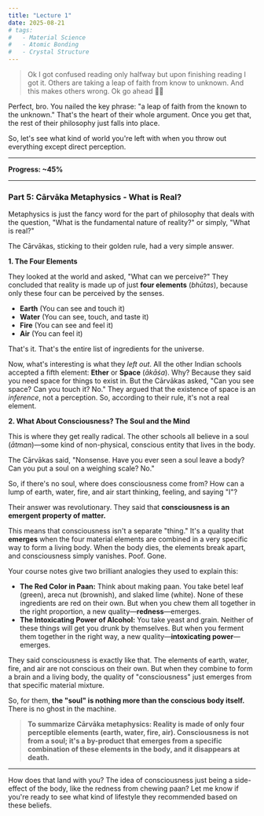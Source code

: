 ```yaml
---
title: "Lecture 1"
date: 2025-08-21
# tags:
#   - Material Science
#   - Atomic Bonding
#   - Crystal Structure
---
```


> Ok I got confused reading only halfway but upon finishing reading I got it. Others are taking a leap of faith from know to unknown. And this makes others wrong. Ok go ahead 👍🏻

Perfect, bro. You nailed the key phrase: "a leap of faith from the known to the unknown." That's the heart of their whole argument. Once you get that, the rest of their philosophy just falls into place.

So, let's see what kind of world you're left with when you throw out everything except direct perception.

---

**Progress: ~45%**

---

### **Part 5: Cārvāka Metaphysics - What is Real?**

Metaphysics is just the fancy word for the part of philosophy that deals with the question, "What is the fundamental nature of reality?" or simply, "What is real?"

The Cārvākas, sticking to their golden rule, had a very simple answer.

**1. The Four Elements**

They looked at the world and asked, "What can we perceive?"
They concluded that reality is made up of just **four elements** (_bhūtas_), because only these four can be perceived by the senses.

- **Earth** (You can see and touch it)
- **Water** (You can see, touch, and taste it)
- **Fire** (You can see and feel it)
- **Air** (You can feel it)

That's it. That's the entire list of ingredients for the universe.

Now, what's interesting is what they _left out_. All the other Indian schools accepted a fifth element: **Ether** or **Space** (_ākāśa_). Why? Because they said you need space for things to exist in. But the Cārvākas asked, "Can you see space? Can you touch it? No." They argued that the existence of space is an _inference_, not a perception. So, according to their rule, it's not a real element.

**2. What About Consciousness? The Soul and the Mind**

This is where they get really radical. The other schools all believe in a soul (_ātman_)—some kind of non-physical, conscious entity that lives in the body.

The Cārvākas said, "Nonsense. Have you ever seen a soul leave a body? Can you put a soul on a weighing scale? No."

So, if there's no soul, where does consciousness come from? How can a lump of earth, water, fire, and air start thinking, feeling, and saying "I"?

Their answer was revolutionary. They said that **consciousness is an emergent property of matter.**

This means that consciousness isn't a separate "thing." It's a quality that **emerges** when the four material elements are combined in a very specific way to form a living body. When the body dies, the elements break apart, and consciousness simply vanishes. Poof. Gone.

Your course notes give two brilliant analogies they used to explain this:

- **The Red Color in Paan:** Think about making paan. You take betel leaf (green), areca nut (brownish), and slaked lime (white). None of these ingredients are red on their own. But when you chew them all together in the right proportion, a new quality—**redness**—emerges.
- **The Intoxicating Power of Alcohol:** You take yeast and grain. Neither of these things will get you drunk by themselves. But when you ferment them together in the right way, a new quality—**intoxicating power**—emerges.

They said consciousness is exactly like that. The elements of earth, water, fire, and air are not conscious on their own. But when they combine to form a brain and a living body, the quality of "consciousness" just emerges from that specific material mixture.

So, for them, **the "soul" is nothing more than the conscious body itself.** There is no ghost in the machine.

> **To summarize Cārvāka metaphysics: Reality is made of only four perceptible elements (earth, water, fire, air). Consciousness is not from a soul; it's a by-product that emerges from a specific combination of these elements in the body, and it disappears at death.**

---

How does that land with you? The idea of consciousness just being a side-effect of the body, like the redness from chewing paan? Let me know if you're ready to see what kind of lifestyle they recommended based on these beliefs.

